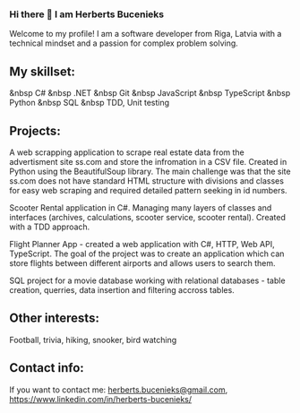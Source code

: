### Hi there 👋 I am Herberts Bucenieks

Welcome to my profile!
I am a software developer from Riga, Latvia with a technical mindset and a passion for complex problem solving.

<h2> My skillset: </h2>

&nbsp C#
&nbsp .NET
&nbsp Git
&nbsp JavaScript
&nbsp TypeScript
&nbsp Python
&nbsp SQL
&nbsp TDD, Unit testing

<h2> Projects: </h2>

A web scrapping application to scrape real estate data from the advertisment site ss.com and store the infromation in a CSV file. Created in Python using the BeautifulSoup library. The main challenge was that the site ss.com does not have standard HTML structure with divisions and classes for easy web scraping and required detailed pattern seeking in id numbers.

Scooter Rental application in C#. Managing many layers of classes and interfaces (archives, calculations, scooter service, scooter rental). Created with a TDD approach.

Flight Planner App - created a web application with C#, HTTP, Web API, TypeScript. The goal of the project was to create an application which can store flights between different airports and allows users to search them.

SQL project for a movie database working with relational databases - table creation, querries, data insertion and filtering accross tables.

<h2> Other interests: </h2>

Football, trivia, hiking, snooker, bird watching

<h2> Contact info: </h2>

If you want to contact me: herberts.bucenieks@gmail.com, https://www.linkedin.com/in/herberts-bucenieks/


<!--
**HerbertsBuc/HerbertsBuc** is a ✨ _special_ ✨ repository because its `README.md` (this file) appears on your GitHub profile.

Here are some ideas to get you started:

- 🔭 I’m currently working on ...
- 🌱 I’m currently learning ...
- 👯 I’m looking to collaborate on ...
- 🤔 I’m looking for help with ...
- 💬 Ask me about ...
- 📫 How to reach me: ...
- 😄 Pronouns: ...
- ⚡ Fun fact: ...
-->
